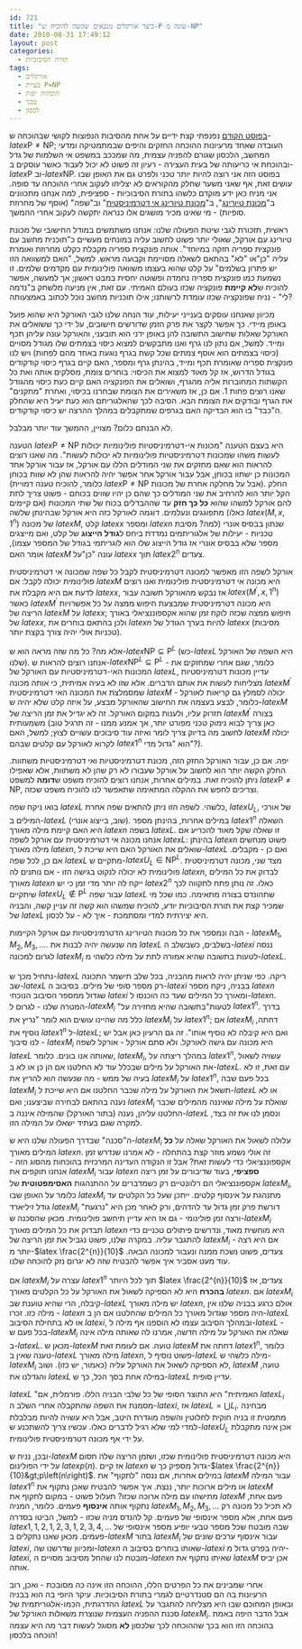 ```yaml
---
id: 721
title: "כיצד אורקלים מנבאים שקשה להוכיח ש-P שונה מ-NP"
date: 2010-08-31 17:49:12
layout: post
categories: 
  - תורת הסיבוכיות
tags: 
  - אורקלים
  - בעיית P=NP
  - הוכחות יפות
  - טכני
  - לכסון
---
```

<a href="http://www.gadial.net/?p=716">בפוסט הקודם</a> נפנפתי קצת ידיים על אחת מהסיבות הנפוצות לקושי שבהוכחה ש-$latex \mbox{P}\ne\mbox{NP}$; העובדה שאחד מרעיונות ההוכחה החזקים והיפים שבמתמטיקה ומדעי המחשב, הלכסון שגורם להפניה עצמית, מה שמככב במשפט אי השלמות של גדל ובהוכחת אי כריעותה של בעית העצירה - רעיון זה פשוט לא יכול לעבוד כאשר עוסקים ב-$latex \mbox{P}$ וב-$latex \mbox{NP}$. בפוסט הזה אני רוצה להיות יותר טכני ולפרט גם את האופן שבו עושים זאת, אף שאני משער שחלק מהקוראים לא יצליחו לעקוב אחרי ההוכחה עד סופה. אני מניח כאן ידע מוקדם כלשהו בתורת הסיבוכיות - ספציפית, למה אנחנו מתכוונים ב"<a href="http://www.gadial.net/?p=62">מכונת טיורינג</a>", ב"<a href="http://www.gadial.net/?p=97">מכונת טיורינג אי דטרמיניסטית</a>" וב"שפה" (אוסף של מחרוזת סופיות) - מי שאינו מכיר מושגים אלו כנראה יתקשה לעקוב אחרי ההמשך.

ראשית, תזכורת לגבי שיטת הפעולה שלנו: אנחנו משתמשים במודל החישובי של מכונת טיורינג עם אורקל, שאולי יותר פשוט לחשוב עליה במונחים מעשיים כ"תוכנית מחשב עם פונקצית ספריה חזקה במיוחד". אותה פונקצית ספריה מקבלת כקלט מחרוזת ואומרת עליה "כן"או "לא" בהתאם לשאלה מסויימת וקבועה מראש. למשל, "האם למשוואה הזו יש פתרון בשלמים" על קלט שהוא בעצמו משוואה פולינומית עם מקדמים שלמים. זו נשמעת כמו פונקצית ספריה נחמדה ופשוטה יחסית במבט ראשון; אך למעשה, אפשר להוכיח ש<strong>לא קיימת</strong> פונקציה שכזו בעולם האמיתי. עם זאת, אין מניעה מלשחק ב"נדמה לי" - נניח שפונקציה שכזו עומדת לרשותנו; אילו תוכניות מחשב נוכל לכתוב באמצעותה?

מכיוון שאנחנו עוסקים בענייני יעילות, עוד הנחה שלנו לגבי האורקל היא שהוא פועל באופן מיידי. כך אפשר לקצר את פרק הזמן שדורשים חישובים, על ידי כך ששואלים את האורקל שאלות שחישוב התשובה להן באופן ידני הוא תובעני, והאורקל עונה עליהן תכף ומייד. למשל, אם נתון לנו גרף ואנו מתבקשים למצוא כיסוי בצמתים שלו מגודל מסויים (כיסוי בצמתים הוא אוסף צמתים שכל קשת בגרף נוגעת באחד מהם לפחות) ויש לנו פונקצית ספריה שאומרת תכף ומייד, בהינתן גרף ומספר, האם קיים בגרף כיסוי קודקודים בגודל הדרוש, אז קל מאוד למצוא את הכיסוי: בוחרים צומת, מסלקים אותה ואת כל הקשתות המחוברות אליה מהגרף, ושואלים את הפונקציה האם קיים כעת כיסוי מהגודל שאנו רוצים פחות 1. אם כן, אז משאירים את הצומת שבחרנו בכיסוי, ואחרת "מתקנים" את הגרף ובודקים את הצומת הבא. הסיבה לכך שהאלגוריתם הוא כעת יעיל היא שהחלק ה"כבד" בו הוא הבדיקה האם בגרפים שמתקבלים במהלך ההרצה יש כיסוי קודקודים.

לא הבנתם כלום? מצויין, ההמשך עוד יותר מבלבל.

הטענה $latex \mbox{P}\ne\mbox{NP}$ היא בעצם הטענה "מכונות אי-דטרמיניסטיות פולינומיות יכולות לעשות משהו שמכונות דטרמיניסטיות פולינומיות לא יכולות לעשות". מה שאנו רוצים להראות הוא שאם מחזקים את שני המודלים הללו עם אורקל, אז עבור אורקל אחד המכונות כן ישתוו בכוחן, אבל עבור אורקל אחר אפשר יהיה להראות שהן לא שוות בכוחן (כלומר, להוכיח טענה דמויית $latex \mbox{P}\ne\mbox{NP}$ אבל על מחלקה אחרת של מכונות). החלק הקל יותר הוא להרחיב את שני המודלים כך שהם כן יהיו שווים בכוחם - פשוט צריך לתת להם אורקל למשהו שהוא <strong>כל כך חזק</strong> עד שההבדלים בכוח של שתי המכונות (אם קיימים כאלו) מתפוגגים ונעלמים. דוגמה לאורקל כזה היא אורקל שבהינתן שלשה $latex \left(M,x,1^{n}\right)$ של מכונה $latex M$, קלט $latex x$ ומספר $latex n$ שנתון בבסיס אונרי (למה? מסיבת טכניות - יעילות של אלגוריתמים נמדדת ביחס ל<strong>גודל הייצוג</strong> של קלט, ואם מייצגים מספר שלא בבסיס אונרי אז גודל הייצוג שלו הוא לוגריתמי בגודל של המספר עצמו), אומר האם $latex M$ עונה "כן"על $latex x$ תוך $latex 2^{n}$ צעדים.

אורקל לשפה הזו מאפשר למכונה דטרמיניסטית לקבל כל שפה שמכונה אי דטרמיניסטית פולינומית יכולה לקבל: אם $latex M$ היא מכונה אי דטרמיניסטית פולינומית ואנו רוצים לדעת אם היא מקבלת את $latex x$, אז נבקש מהאורקל תשובה עבור $latex \left(M^{\prime},x,1^{n}\right)$ כאשר $latex M^{\prime}$ היא מכונה דטרמיניסטית שמבצעת חיפוש ממצה על כל אפשרויות הריצה של $latex M$ על $latex x$; חיפוש ממצה שכזה לוקח זמן שהוא אקספוננציאלי באורך של $latex x$, ולכן בהתאם בוחרים את $latex n$ להיות בערך הגודל של $latex x$ (מסיבות טכניות אולי יהיה צורך בקצת יותר).

אלא מה? כל מה שזה מראה הוא ש-$latex \mbox{NP}\subseteq\mbox{P}^{L}$ (כש-$latex L$ היא השפה של האורקל שלנו). אנחנו רוצים להראות ש-$latex \mbox{NP}^{L}\subseteq\mbox{P}^{L}$ - כלומר, שגם אחרי שמחזקים את המכונות האי-דטרמיניסטיות עם האורקל של $latex L$, עדיין מכונות דטרמיניסטיות מצליחות לעשות את אותם הדברים. אלא שזו לא בעיה אמיתית, כי אותה מכונה $latex M^{\prime}$ שמסמלצת את המכונה האי דטרמיניסטית $latex M$ יכולה לסמלץ גם קריאות לאורקל - כלומר, לבצע בעצמה את החישוב שהאורקל מבצע, על איזה קלט שלא יהיה ש-$latex M$ תזרוק עליו, ולענות במקום האורקל. זה לא יגדיל את זמן הריצה של $latex M^{\prime}$ בצורה משמעותית (כאן צריך לבוא נימוק טכני מפורט יותר, אך אמנע ממנו - זה תרגיל טוב לחשוב מה בדיוק צריך לומר ואיזה עוד סיבוכים עשויים לצוץ; למשל, האם $latex M$ יכולה לקרוא לאורקל עם קלטים שבהם $latex 1^{n}$ הוא "גדול מדי"?).

יפה. אם כן, עבור האורקל החזק הזה, מכונת דטרמיניסטיות ואי דטרמיניסטיות משתוות. החלק הקשה יותר הוא לחשוב על אורקל שעבורו לא רק שהן לא משתוות, אלא שאפילו ניתן להוכיח זאת. במילים אחרות, אנחנו רוצים להוכיח משפט ש<strong>דומה</strong> למשפט $latex \mbox{P}\ne\mbox{NP}$, וצריכים לחפש את ההקלה המתאימה שתאפשר לנו להוכיח משפט שכזה.

בואו ניקח שפה $latex L$ כלשהי. לשפה הזו ניתן להתאים שפה אחרת, $latex U_{L}$, של אורכי המילים ב-$latex L$ (שוב, בייצוג אונרי). במילים אחרות, בהינתן מספר $latex 1^{n}$ השאלה היא האם קיימת מילה מאורך $latex n$ בשפה $latex L$. זו שאלה שקל מאוד להכריע אם אנחנו מכונה אי דטרמיניסטית עם אורקל לשפה $latex L$: בהינתן $latex n$ פשוט מנחשים מילה מאורך $latex n$, שואלים את האורקל האם היא שייכת ל-$latex L$ ואם כן - מקבלים. אם כן, לכל שפה $latex L$ מתקיים ש-$latex U_{L}\in\mbox{NP}^{L}$. מצד שני, מכונה דטרמיניסטית פולינומית לא יכולה לנקוט בגישה הזו - אם נותנים לה $latex n$, לבדוק את כל המילים מאורך $latex n$ ייקח לה יותר מדי זמן כי יש $latex 2^{n}$ כאלו. זה נותן פתח לתקווה לכך שיתקיים $latex U_{L}\notin\mbox{P}^{L}$ עבור שפה $latex L$ שתהונדס בצורה מתאימה. כמו שכל מי שמכיר קצת את תורת הסיבוכיות יודע, להוכיח שמשהו הוא קשה זה עניין קשה, והבניה של $latex L$ היא יצירתית למדי ומסתמכת - איך לא - על לכסון.

הבה ונמספר את כל מכונות הטיורינג הדטרמיניסטיות עם אורקל הקיימות - $latex M_{1},M_{2},M_{3},\dots$. מה שנעשה יהיה לבנות את $latex L$ בשלבים, כשבשלב ה-$latex i$ ננסה לגרום למכונה $latex M_{i}$ לטעות בתשובה שהיא אמורה לתת על מילה כלשהי מ-$latex L$.

נתחיל מכך ש-$latex L$ ריקה. כפי שניתן יהיה לראות מהבניה, בכל שלב תישמר התכונה שב-$latex L$ רק מספר סופי של מילים. בסיבוב ה-$latex i$ בבניה, ניקח מספר $latex n$ שגדול ממספר הסיבוב הנוכחי $latex i$ ומאורך כל המילים שעד כה הוכנסו ל-$latex n$. המטרה שלנו - לגרום ל-$latex M_{i}$ "לטעות"בתשובה שהיא מחזירה על $latex 1^{n}$. בדרך כלל מה שהיינו עושים הוא לומר "נריץ את $latex M_{i}$ על $latex 1^{n}$; אם $latex M_{i}$ דחתה, נוסיף את $latex 1^{n}$ ל-$latex L$; ואם היא קיבלה לא נוסיף אותו". זה גם הרעיון כאן אבל יש לנו סיבוך - $latex M_{i}$ היא מכונה עם גישה לאורקל. ולא סתם אורקל - אורקל לשפה $latex L$ שאותה אנו בונים. כלומר, $latex M_{i}$, במהלך ריצתה על $latex 1^{n}$, עשויה לשאול את האורקל על מילים שבכלל עוד לא החלטנו אם הן כן או לא ב-$latex L$. עם זאת, זו לא בעיה של ממש - מה שנעשה הוא להריץ את $latex M_{i}$ על $latex 1^{n}$, בכל פעם שבה $latex M_{i}$ תשאל את האורקל על מילה שכבר החלטנו אם היא שייכת ל-$latex L$ או לא נענה בהתאם לבחירה שביצענו; ואם $latex M_{i}$ שואלת על מילה שאיננה מהמילים שכבר החלטנו עליהן, נענה (בתור האורקל) שהמילה איננה ב-$latex L$ ונסמן לנו את זה בצד, למקרה שגם בעתיד ישאלו על המילה הזו.

ה"סכנה" שבדרך הפעולה שלנו היא ש-$latex M_{i}$ עלולה לשאול את האורקל שאלה על <strong>כל</strong> המילים מאורך $latex n$. זה אולי נשמע מוזר קצת בהתחלה - לא אמרנו שנדרש זמן אקספוננציאלי כדי לעשות זאת? אבל זו הנקודה העדינה המרכזית בהוכחות מהסוג הזה - אנחנו תוקפים את $latex M_{i}$ עבור $latex n$ <strong>ספציפי</strong>, בעוד שדיבורים על זמן ריצה אקספוננציאלי הם רלוונטיים רק כשמדברים על ההתנהגות <strong>האסימפטוטית</strong> של $latex M_{i}$, כלומר על האופן שבו $latex M_{i}$ מתנהגת על אינסוף קלטים. ייתכן שעל כל הקלטים עד גודל זיליארד $latex M_{i}$ דורשת פרק זמן גדול עד להדהים, ורק לאחר מכן היא "נרגעת" ורצה זמן פולינומי - גם אז היא עדיין תיחשב פולינומית. מכאן שהסכנה ש-$latex M_{i}$ תבדוק את כל המילים מאורך $latex n$ היא מוחשית מאוד, ונדרשים פיתולים טכניים כדי להתגבר עליה. במקרה שלנו, פשוט נגביל את זמן הריצה של $latex M_{i}$ - אם היא רצה יותר מ-$latex \frac{2^{n}}{10}$ צעדים, פשוט נשכח ממנה ונעבור למכונה הבאה. עוד מעט אסביר איך אפשר להבטיח שזה לא יגרום נזק להוכחה שלנו.

אם $latex M_{i}$ עצרה על $latex 1^{n}$ תוך לכל היותר $latex \frac{2^{n}}{10}$ צעדים, אז <strong>בהכרח</strong> היא לא הספיקה לשאול את האורקל על כל הקלטים מאורך $latex n$. אם $latex M_{i}$ קיבלה, הרי שהיא טוענת שב-$latex L$ יש מילה מאורך $latex n$, אולם כרגע בבניה שלנו אין מילה כזו. זכרו - $latex n$ היה מספר שגדול מאורך כל המילים שהחלטנו אם הן ב-$latex L$ או לא בתחילת הסיבוב $latex i$, ובמהלך הסיבוב עצמו לא הוספנו אף מילה ל-$latex L$ - בכל פעם ש-$latex M_{i}$ שאלה את האורקל על מילה חדשה, אמרנו לה שאותה מילה אינה ב-$latex L$. מכאן ש-$latex M$ טועה. אם לעומת זאת $latex M$ דחתה את $latex 1^{n}$, כלומר טענה שאין ב-$latex L$ מילה מאורך $latex n$, פשוט נוסיף ל-$latex L$ מילה כלשהי ש-$latex M_{i}$ לא הספיקה לשאול את האורקל עליה (כאמור, יש כזו). ושוב, $latex M$ טועה, והגדלנו את $latex L$ במילה אחת בסך הכל, כך ש-$latex L$ עדיין סופית.

$latex L$ "האמיתית" היא התוצר הסופי של כל שלבי הבניה הללו. פורמלית, אם $latex L_{i}$ מסמנת את השפה שהתקבלה אחרי השלב ה-$latex i$, אז $latex L=\bigcup L_{i}$. מבחינה מתמטית זו בניה חוקית לחלוטין והשפה מוגדרת היטב, אבל היא עשויה להיות מבלבלת למדי למי שלא רגיל לדברים כאלו. עכשיו צריך להשתכנע ש-$latex U_{L}$ אכן אינה מתקבלת על ידי אף מכונה דטרמיניסטית פולינומית.

ובכן, נניח ש-$latex M$ היא מכונה דטרמיניסטית פולינומית שכזו, ושזמן הריצה שלה חסום על ידי הפולינום $latex p\left(n\right)$. אז קיים $latex n$ גדול מספיק כך ש-$latex \frac{2^{n}}{10}&gt;p\left(n\right)$. במילים אחרות, אם ננסה "לתקוף" את $latex M$ עבור המילה $latex 1^{n}$ או מילים ארוכות יותר, ננצח. איך אפשר להבטיח שאכן נתקוף את $latex M$ מתישהו עם מילה ארוכה שכזו? תעלול פשוט - במקום לתקוף את $latex M$ פעם אחת, נתקוף אותה <strong>אינסוף</strong> פעמים. כלומר, המניה $latex M_{1},M_{2},M_{3},\dots$ לא תכיל כל מכונה רק פעם אחת, אלא מספר אינסופי של פעמים. קל להנדס מניה שכזו - למשל, הביטו בסדרה $latex 1,1,2,1,2,3,1,2,3,4,\dots$ שבה מובטח שכל מספר טבעי יופיע מספר אינסופי של פעמים. מכאן שאנו נתקלים ב-$latex M$ בתור $latex M_{i}$ עבור אינסוף ערכים שונים של $latex i$, ומכיוון שדרשנו שה-$latex n$ שאותו בוחרים בסיבוב ה-$latex i$ יהיה בפרט גדול מ-$latex i$, מובטח לנו שהחל מסיבוב מסויים ה-$latex n$ שאיתו נתקוף את $latex M$ אכן יביס אותה.

אחרי שמבינים את כל הפרטים הללו, ההוכחה הזו אינה כה מסובכת - ואכן, רוב הרעיונות בה הם סטנדרטיים לגמרי בתורת הסיבוכיות. עיקר היופי בה הוא בבניה ההדרגתית, הכמו-אלגוריתמית של $latex L$ ובאופן המחוכם שבו היא מצליחה להתגבר על סכנת ההפניה העצמית שנוצרת משאלות האורקל של $latex M_{i}$. אבל הדבר היפה באמת בהוכחה הזו הוא בכך שההוכחה לכך שלכסון <strong>לא</strong> מסוגל לעשות דבר מה היא עצמה הוכחה בלכסון!
